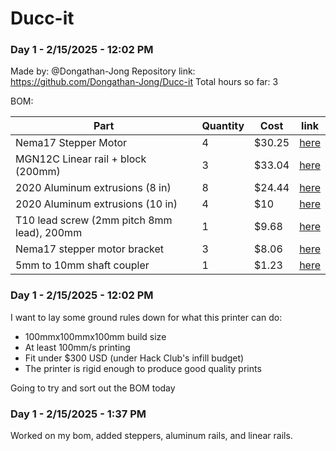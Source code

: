 # Ducc-it
### Day 1 - 2/15/2025 - 12:02 PM

Made by: @Dongathan-Jong
Repository link: https://github.com/Dongathan-Jong/Ducc-it
Total hours so far: 3

BOM:

| Part    | Quantity |Cost | link| 
| -------- | ------- |-----|--- |
| Nema17 Stepper Motor  | 4   |  $30.25 | [here](https://www.amazon.ca/Nema17-Stepper-Motor-Efficient-Versatile/dp/B0D1VJ9HHY/) |
| MGN12C Linear rail + block (200mm) | 3     | $33.04 | [here](https://www.aliexpress.com/item/1005004908405311.html?spm=a2g0o.productlist.main.5.18baRdNzRdNzEJ&algo_pvid=984f007a-bd47-4df8-b3d0-9a4284b02dd2&algo_exp_id=984f007a-bd47-4df8-b3d0-9a4284b02dd2-2&pdp_ext_f=%7B%22order%22%3A%221196%22%2C%22eval%22%3A%221%22%7D&pdp_npi=4%40dis%21USD%2116.98%2114.94%21%21%21123.06%21108.29%21%40210312d517396392457402387ec167%2112000031182888806%21sea%21CA%213877050385%21X&curPageLogUid=7DN3afI5w5cV&utparam-url=scene%3Asearch%7Cquery_from%3A) |
| 2020 Aluminum extrusions (8 in)  | 8   | $24.44| [here](https://www.fazstore.ca/product/20qe2020/) |
| 2020 Aluminum extrusions (10 in)  | 4   | $10| [here](https://www.fazstore.ca/product/20qe2020/) |
| T10 lead screw (2mm pitch 8mm lead), 200mm | 1 | $9.68 | [here](https://www.aliexpress.com/item/1005007527129800.html?spm=a2g0o.productlist.main.3.1f785bb2rdPq43&algo_pvid=8db134ff-b4a9-4886-b487-1b8b9926f626&algo_exp_id=8db134ff-b4a9-4886-b487-1b8b9926f626-1&pdp_ext_f=%7B%22order%22%3A%2232%22%2C%22eval%22%3A%221%22%7D&pdp_npi=4%40dis%21USD%2123.22%2111.61%21%21%21168.29%2184.14%21%402101eac917396682670056992ea43c%2112000041161391631%21sea%21CA%213877050385%21X&curPageLogUid=zbjTZQFVbNkb&utparam-url=scene%3Asearch%7Cquery_from%3A) |
| Nema17 stepper motor bracket | 3 | $8.06 | [here](https://www.aliexpress.com/item/32969153656.html?spm=a2g0o.productlist.main.1.6c9d51881LCX3R&algo_pvid=049047e0-21c5-4621-b87e-6b6a0072a954&algo_exp_id=049047e0-21c5-4621-b87e-6b6a0072a954-0&pdp_ext_f=%7B%22order%22%3A%22300%22%2C%22eval%22%3A%221%22%7D&pdp_npi=4%40dis%21USD%213.56%213.56%21%21%213.56%213.56%21%402101ec1f17396700195143971ebdcc%2112000033258477529%21sea%21CA%213877050385%21X&curPageLogUid=lv3F4OFtXTsR&utparam-url=scene%3Asearch%7Cquery_from%3A) |
| 5mm to 10mm shaft coupler | 1 | $1.23 | [here](https://www.aliexpress.com/item/1005006333159653.html?spm=a2g0o.productlist.main.1.34496063NZgLYD&algo_pvid=2287ec14-fccb-470b-868b-888cadd1918a&algo_exp_id=2287ec14-fccb-470b-868b-888cadd1918a-0&pdp_ext_f=%7B%22order%22%3A%224%22%2C%22eval%22%3A%221%22%7D&pdp_npi=4%40dis%21USD%211.29%211.23%21%21%211.29%211.23%21%402103247417396706153453151ebf7e%2112000036793940850%21sea%21CA%213877050385%21X&curPageLogUid=pVlg3RGF0ifG&utparam-url=scene%3Asearch%7Cquery_from%3A) |

### Day 1 - 2/15/2025 - 12:02 PM

I want to lay some ground rules down for what this printer can do:

- 100mmx100mmx100mm build size
- At least 100mm/s printing
- Fit under $300 USD (under Hack Club's infill budget)
- The printer is rigid enough to produce good quality prints

Going to try and sort out the BOM today

### Day 1 - 2/15/2025 - 1:37 PM

Worked on my bom, added steppers, aluminum rails, and linear rails.



